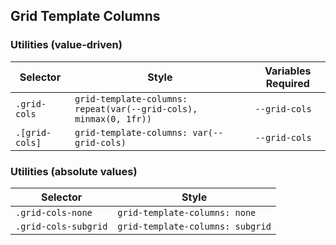 ## Grid Template Columns

### Utilities (value-driven)

| Selector       | Style                                                             | Variables Required |
| -------------- | ----------------------------------------------------------------- | ------------------ |
| `.grid-cols`   | `grid-template-columns: repeat(var(--grid-cols), minmax(0, 1fr))` | `--grid-cols`      |
| `.[grid-cols]` | `grid-template-columns: var(--grid-cols)`                         | `--grid-cols`      |

### Utilities (absolute values)

| Selector             | Style                            |
| -------------------- | -------------------------------- |
| `.grid-cols-none`    | `grid-template-columns: none`    |
| `.grid-cols-subgrid` | `grid-template-columns: subgrid` |
